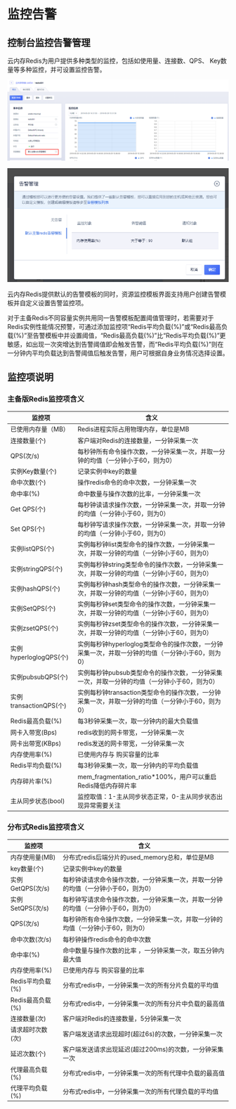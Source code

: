 # 监控告警

## 控制台监控告警管理

云内存Redis为用户提供多种类型的监控，包括如使用量、连接数、QPS、 Key数量等多种监控，并可设置监控告警。

![image](/images/guide/redis052906.png)

![image](/images/guide/redis052907.png)

云内存Redis提供默认的告警模板的同时，资源监控模板界面支持用户创建告警模板并自定义设置告警监控项。

对于主备Redis不同容量实例共用同一告警模板配置阈值管理时，若需要对于Redis实例性能情况预警，可通过添加监控项“Redis平均负载(%)”或“Redis最高负载(%)”至告警模板中并设置阈值，“Redis最高负载(%)”比“Redis平均负载(%)”更敏感，如出现一次突增达到告警阈值即会触发告警，而“Redis平均负载(%)”则在一分钟内平均负载达到告警阈值后触发告警，用户可根据自身业务情况选择设置。

## 监控项说明

### 主备版Redis监控项含义

| 监控项                 | 含义                                                      |
| ------------------- | ------------------------------------------------------- |
| 已使用内存量（MB）          | Redis进程实际占用物理内存，单位是MB                                   |
| 连接数量(个)             | 客户端对Redis的连接数量，一分钟采集一次                                  |
| QPS(次/s)            | 每秒钟所有命令操作次数，一分钟采集一次，并取一分钟的均值（一分钟小于60，则为0）               |
| 实例Key数量(个)          | 记录实例中key的数量                                             |
| 命中次数(个)             | 操作redis命令的命中次数，一分钟采集一次                                  |
| 命中率(%)              | 命中数量与操作次数的比率，一分钟采集一次                                    |
| Get QPS(个)          | 每秒钟读请求操作次数，一分钟采集一次，并取一分钟的均值（一分钟小于60，则为0）                |
| Set QPS(个)          | 每秒钟写请求操作次数，一分钟采集一次，并取一分钟的均值（一分钟小于60，则为0）                |
| 实例listQPS(个)        | 实例每秒钟list类型命令的操作次数，一分钟采集一次，并取一分钟的均值（一分钟小于60，则为0）        |
| 实例stringQPS(个)      | 实例每秒钟string类型命令的操作次数，一分钟采集一次，并取一分钟的均值（一分钟小于60，则为0）      |
| 实例hashQPS(个)        | 实例每秒钟hash类型命令的操作次数，一分钟采集一次，并取一分钟的均值（一分钟小于60，则为0）        |
| 实例SetQPS(个)         | 实例每秒钟set类型命令的操作次数，一分钟采集一次，并取一分钟的均值（一分钟小于60，则为0）         |
| 实例zsetQPS(个)        | 实例每秒钟zset类型命令的操作次数，一分钟采集一次，并取一分钟的均值（一分钟小于60，则为0）        |
| 实例hyperloglogQPS(个) | 实例每秒钟hyperloglog类型命令的操作次数，一分钟采集一次，并取一分钟的均值（一分钟小于60，则为0） |
| 实例pubsubQPS(个)      | 实例每秒钟pubsub类型命令的操作次数，一分钟采集一次，并取一分钟的均值（一分钟小于60，则为0）      |
| 实例transactionQPS(个) | 实例每秒钟transaction类型命令的操作次数，一分钟采集一次，并取一分钟的均值（一分钟小于60，则为0） |
| Redis最高负载(%)        | 每3秒钟采集一次，取一分钟内的最大负载值                                   |
| 网卡入带宽(Bps)          | redis收到的网卡带宽，一分钟采集一次                                    |
| 网卡出带宽(KBps)         | redis发送的网卡带宽，一分钟采集一次                                    |
| 内存使用率(%)            | 已使用内存与 购买容量的比率                                          |
| Redis平均负载(%)        | 每3秒钟采集一次，取一分钟内的平均负载值                                    |
| 内存碎片率(%)            | mem_fragmentation_ratio\*100%，用户可以重启Redis降低内存碎片率    |
| 主从同步状态(bool)        | 监控取值：1-主从同步状态正常，0-主从同步状态出现异常需要关注                        |

### 分布式Redis监控项含义

| 监控项           | 含义                                         |
| ------------- | ------------------------------------------ |
| 内存使用量(MB)     | 分布式redis后端分片的used\_memory总和，单位是MB          |
| key数量(个)      | 记录实例中key的数量                                |
| 实例GetQPS(次/s) | 每秒钟读请求命令操作次数，一分钟采集一次，并取一分钟的均值（一分钟小于60，则为0） |
| 实例SetQPS(次/s) | 每秒钟写请求命令操作次数，一分钟采集一次，并取一分钟的均值（一分钟小于60，则为0） |
| QPS(次/s)      | 每秒钟所有命令操作次数，一分钟采集一次，并取一分钟的均值（一分钟小于60，则为0）  |
| 命中次数(次/s)     | 每秒钟操作redis命令的命中次数                          |
| 命中率(%)        | 命中数量与操作次数的比率 ，一分钟采集一次，取五分钟内最大值             |
| 内存使用率(%)      | 已使用内存与 购买容量的比率                             |
| Redis平均负载(%)  | 分布式redis中，一分钟采集一次的所有分片负载的平均值               |
| Redis最高负载(%)  | 分布式redis中，一分钟采集一次的所有分片中负载的最高值              |
| 连接数量(次)       | 客户端对Redis的连接数量，5分钟采集一次                     |
| 请求超时次数(次)     | 客户端发送请求出现超时(超过6s)的次数，一分钟采集一次               |
| 延迟次数(个)       | 客户端发送请求出现延迟(超过200ms)的次数，一分钟采集一次            |
| 代理最高负载(%)     | 分布式redis中，一分钟采集一次的所有代理中负载的最高值              |
| 代理平均负载(%)     | 分布式redis中，一分钟采集一次的所有代理负载的平均值               |
